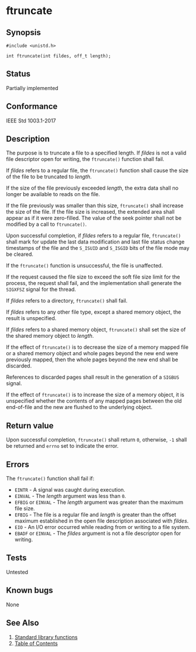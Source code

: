 # ftruncate

## Synopsis

`#include <unistd.h>`

`int ftruncate(int fildes, off_t length);`

## Status

Partially implemented

## Conformance

IEEE Std 1003.1-2017

## Description

The purpose is to truncate a file to a specified length. If _fildes_ is not a valid file descriptor open for writing,
the `ftruncate()` function shall fail.

If _fildes_ refers to a regular file, the `ftruncate()` function shall cause the size of the file to be truncated to
 _length_.

If the size of the file previously exceeded _length_, the extra data shall no longer be available to reads on the file.

If the file previously was smaller than this size, `ftruncate()` shall increase the size of the file. If the file size
is increased, the extended area shall appear as if it were zero-filled. The value of the seek pointer shall not be
modified by a call to `ftruncate()`.

Upon successful completion, if _fildes_ refers to a regular file, `ftruncate()` shall mark for update the last data
modification and last file status change timestamps of the file and the `S_ISUID` and `S_ISGID` bits of the file mode
may be cleared.

If the `ftruncate()` function is unsuccessful, the file is unaffected.

If the request caused the file size to exceed the soft file size limit for the process, the request shall fail, and
the implementation shall generate the `SIGXFSZ` signal for the thread.

If _fildes_ refers to a directory, `ftruncate()` shall fail.

If _fildes_ refers to any other file type, except a shared memory object, the result is unspecified.

If _fildes_ refers to a shared memory object, `ftruncate()` shall set the size of the shared memory object to _length_.

If the effect of `ftruncate()` is to decrease the size of a memory mapped file or a shared memory object and whole pages
beyond the new end were previously mapped, then the whole pages beyond the new end shall be discarded.

References to discarded pages shall result in the generation of a `SIGBUS` signal.

If the effect of `ftruncate()` is to increase the size of a memory object, it is unspecified whether the
contents of any mapped pages between the old end-of-file and the new are flushed to the underlying object.

## Return value

Upon successful completion, `ftruncate()` shall return `0`, otherwise, `-1` shall be returned and `errno`
set to indicate the error.

## Errors

The `ftruncate()` function shall fail if:

* `EINTR` - A signal was caught during execution.
* `EINVAL` - The _length_ argument was less than `0`.
* `EFBIG` or `EINVAL` - The _length_ argument was greater than the maximum file size.
* `EFBIG` - The file is a regular file and _length_ is greater than the offset maximum established in the open file
 description associated with _fildes_.
* `EIO` - An I/O error occurred while reading from or writing to a file system.
* `EBADF` or `EINVAL` - The _fildes_ argument is not a file descriptor open for writing.

## Tests

Untested

## Known bugs

None

## See Also

1. [Standard library functions](../functions.md)
2. [Table of Contents](../../../README.md)
